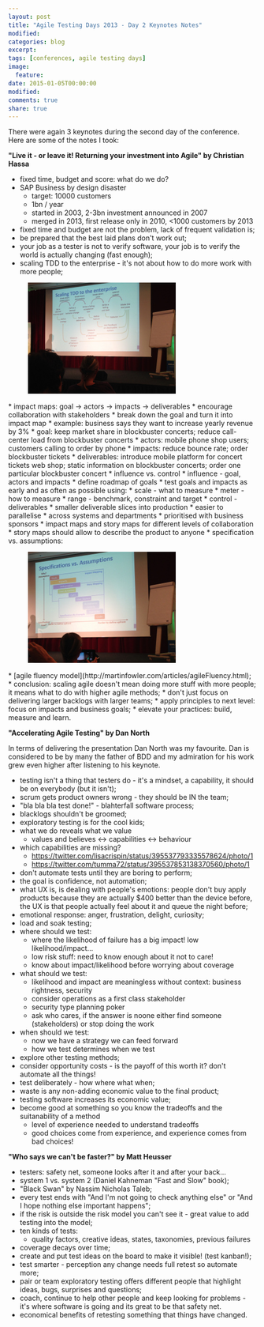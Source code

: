 ```yaml
---
layout: post
title: "Agile Testing Days 2013 - Day 2 Keynotes Notes"
modified:
categories: blog
excerpt:
tags: [conferences, agile testing days]
image:
  feature:
date: 2015-01-05T00:00:00
modified:
comments: true
share: true
---
```

There were again 3 keynotes during the second day of the conference. Here are some of the notes I took:

**"Live it - or leave it! Returning your investment into Agile" by Christian Hassa**

* fixed time, budget and score: what do we do?
* SAP Business by design disaster
  * target: 10000 customers
  * 1bn / year
  * started in 2003, 2-3bn investment announced in 2007
  * merged in 2013, first release only in 2010, <1000 customers by 2013
* fixed time and budget are not the problem, lack of frequent validation is;
* be prepared that the best laid plans don't work out;
* your job as a tester is not to verify software, your job is to verify the world is actually changing (fast enough);
* scaling TDD to the enterprise - it's not about how to do more work with more people;
<figure>
  <img src="/images/atd_2013_001.jpg" alt="image">
</figure>
* impact maps: goal -> actors -> impacts -> deliverables
  * encourage collaboration with stakeholders
  * break down the goal and turn it into impact map
  * example: business says they want to increase yearly revenue by 3%
    * goal: keep market share in blockbuster concerts; reduce call-center load from blockbuster concerts
    * actors: mobile phone shop users; customers calling to order by phone
    * impacts: reduce bounce rate; order blockbuster tickets
    * deliverables: introduce mobile platform for concert tickets web shop; static information on blockbuster concerts; order one particular blockbuster concert
* influence vs. control
  * influence - goal, actors and impacts
    * define roadmap of goals
    * test goals and impacts as early and as often as possible using:
      * scale - what to measure
      * meter - how to measure
      * range - benchmark, constraint and target
  * control - deliverables
    * smaller deliverable slices into production
    * easier to parallelise
    * across systems and departments
    * prioritised with business sponsors
* impact maps and story maps for different levels of collaboration
* story maps should allow to describe the product to anyone
* specification vs. assumptions:
<figure>
  <img src="/images/atd_2013_002.jpg" alt="image">
</figure>
* [agile fluency model](http://martinfowler.com/articles/agileFluency.html);
* conclusion: scaling agile doesn't mean doing more stuff with more people; it means what to do with higher agile methods;
* don't just focus on delivering larger backlogs with larger teams;
* apply principles to next level: focus on impacts and business goals;
* elevate your practices: build, measure and learn.

**"Accelerating Agile Testing" by Dan North**

In terms of delivering the presentation Dan North was my favourite. Dan is considered to be by many the father of BDD and my admiration for his work grew even higher after listening to his keynote.

* testing isn't a thing that testers do - it's a mindset, a capability, it should be on everybody (but it isn't);
* scrum gets product owners wrong - they should be IN the team;
* "bla bla bla test done!" - blahterfall software process;
* blacklogs shouldn't be groomed;
* exploratory testing is for the cool kids;
* what we do reveals what we value
  * values and believes <-> capabilities <-> behaviour
* which capabilities are missing?
  * https://twitter.com/lisacrispin/status/395537793335578624/photo/1
  * https://twitter.com/tumma72/status/395537853138370560/photo/1
* don't automate tests until they are boring to perform;
* the goal is confidence, not automation;
* what UX is, is dealing with people's emotions: people don't buy apply products because they are actually $400 better than the device before, the UX is that people actually feel about it and queue the night before;
* emotional response: anger, frustration, delight, curiosity;
* load and soak testing;
* where should we test:
  * where the likelihood of failure has a big impact! low likelihood/impact...
  * low risk stuff: need to know enough about it not to care!
  * know about impact/likelihood before worrying about coverage
* what should we test:
  * likelihood and impact are meaningless without context: business rightness, security
  * consider operations as a first class stakeholder
  * security type planning poker
  * ask who cares, if the answer is noone either find someone (stakeholders) or stop doing the work
* when should we test:
  * now we have a strategy we can feed forward
  * how we test determines when we test
* explore other testing methods;
* consider opportunity costs - is the payoff of this worth it? don't automate all the things!
* test deliberately - how where what when;
* waste is any non-adding economic value to the final product;
* testing software increases its economic value;
* become good at something so you know the tradeoffs and the suitanability of a method
  * level of experience needed to understand tradeoffs
  * good choices come from experience, and experience comes from bad choices!

**"Who says we can't be faster?" by Matt Heusser**

* testers: safety net, someone looks after it and after your back...
* system 1 vs. system 2 (Daniel Kahneman "Fast and Slow" book);
* "Black Swan" by Nassim Nicholas Taleb;
* every test ends with "And I'm not going to check anything else" or "And I hope nothing else important happens";
* if the risk is outside the risk model you can't see it - great value to add testing into the model;
* ten kinds of tests:
  * quality factors, creative ideas, states, taxonomies, previous failures
* coverage decays over time;
* create and put test ideas on the board to make it visible! (test kanban!);
* test smarter - perception any change needs full retest so automate more;
* pair or team exploratory testing offers different people that highlight ideas, bugs, surprises and questions;
* coach, continue to help other people and keep looking for problems - it's where software is going and its great to be that safety net.
* economical benefits of retesting something that things have changed.
